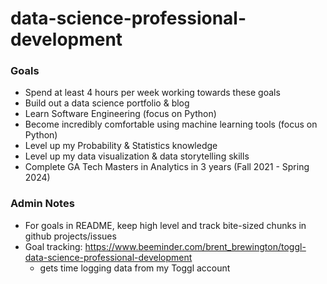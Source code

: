 # data-science-professional-development

### Goals
* Spend at least 4 hours per week working towards these goals
* Build out a data science portfolio & blog
* Learn Software Engineering (focus on Python)
* Become incredibly comfortable using machine learning tools (focus on Python)
* Level up my Probability & Statistics knowledge
* Level up my data visualization & data storytelling skills
* Complete GA Tech Masters in Analytics in 3 years (Fall 2021 - Spring 2024)

### Admin Notes
* For goals in README, keep high level and track bite-sized chunks in github projects/issues
* Goal tracking: https://www.beeminder.com/brent_brewington/toggl-data-science-professional-development
  - gets time logging data from my Toggl account
